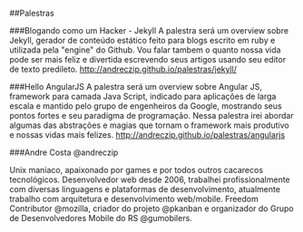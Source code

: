 ##Palestras

###Blogando como um Hacker - Jekyll
A palestra será um overview sobre Jekyll, gerador de conteúdo estático feito para blogs escrito em ruby e utilizada pela "engine" do Github. Vou falar tambem o quanto nossa vida pode ser mais feliz e divertida escrevendo seus artigos usando seu editor de texto predileto.
http://andreczip.github.io/palestras/jekyll/

###Hello AngularJS
A palestra será um overview sobre Angular JS, framework para camada Java Script, indicado para aplicações de larga escala e mantido pelo grupo de engenheiros da Google, mostrando seus pontos fortes e seu paradigma de programação. Nessa palestra irei abordar algumas das abstrações e magias que tornam o framework mais produtivo e nossas vidas mais felizes. http://andreczip.github.io/palestras/angularjs

###Andre Costa @andreczip

Unix maniaco, apaixonado por games e por todos outros cacarecos tecnológicos.
Desenvolvedor web desde 2006, trabalhei profissionalmente com diversas linguagens e plataformas de desenvolvimento, atualmente trabalho com arquitetura e desenvolvimento web/mobile. Freedom Contributor @mozilla, criador do projeto @pkanban e organizador do Grupo de Desenvolvedores Mobile do RS @gumobilers.
